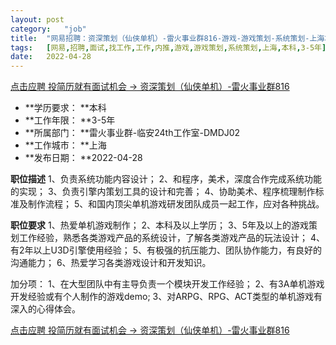 ```yaml
---
layout:	post
category:	"job"
title:	"网易招聘：资深策划（仙侠单机）-雷火事业群816-游戏-游戏策划-系统策划-上海本科3-5年"
tags:	[网易,招聘,面试,找工作,工作,内推,游戏,游戏策划,系统策划,上海,本科,3-5年]
date:	2022-04-28
---
```


[点击应聘 投简历就有面试机会 -> 资深策划（仙侠单机）-雷火事业群816](http://mobile.bole.netease.com/bole/boleDetail?id=31688&employeeId=346f03c3cda5f04c&key=all)



- **学历要求： **本科
- **工作年限： **3-5年
- **所属部门： **雷火事业群-临安24th工作室-DMDJ02
- **工作城市： **上海
- **发布日期： **2022-04-28



**职位描述**
1、负责系统功能内容设计；
2、和程序，美术，深度合作完成系统功能的实现；
3、负责引擎内策划工具的设计和完善；
4、协助美术、程序梳理制作标准及制作流程；
5、和国内顶尖单机游戏研发团队成员一起工作，应对各种挑战。



**职位要求**
1、热爱单机游戏制作；
2、本科及以上学历；
3、5年及以上的游戏策划工作经验，熟悉各类游戏产品的系统设计，了解各类游戏产品的玩法设计；
4、有2年以上U3D引擎使用经验；
5、有极强的抗压能力、团队协作能力，有良好的沟通能力；
6、热爱学习各类游戏设计和开发知识。

加分项：
1、在大型团队中有主导负责一个模块开发工作经验；
2、有3A单机游戏开发经验或有个人制作的游戏demo;
3、对ARPG、RPG、ACT类型的单机游戏有深入的心得体会。



[点击应聘 投简历就有面试机会 -> 资深策划（仙侠单机）-雷火事业群816](http://mobile.bole.netease.com/bole/boleDetail?id=31688&employeeId=346f03c3cda5f04c&key=all)